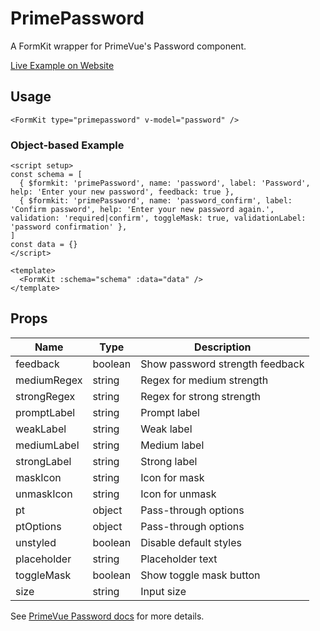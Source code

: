 # PrimePassword

A FormKit wrapper for PrimeVue's Password component.

[Live Example on Website](https://formkit-primevue.netlify.app/inputs/password)

## Usage
```vue
<FormKit type="primepassword" v-model="password" />
```

### Object-based Example
```vue
<script setup>
const schema = [
  { $formkit: 'primePassword', name: 'password', label: 'Password', help: 'Enter your new password', feedback: true },
  { $formkit: 'primePassword', name: 'password_confirm', label: 'Confirm password', help: 'Enter your new password again.', validation: 'required|confirm', toggleMask: true, validationLabel: 'password confirmation' },
]
const data = {}
</script>

<template>
  <FormKit :schema="schema" :data="data" />
</template>
```

## Props
| Name         | Type      | Description |
|--------------|-----------|-------------|
| feedback     | boolean   | Show password strength feedback |
| mediumRegex  | string    | Regex for medium strength |
| strongRegex  | string    | Regex for strong strength |
| promptLabel  | string    | Prompt label |
| weakLabel    | string    | Weak label |
| mediumLabel  | string    | Medium label |
| strongLabel  | string    | Strong label |
| maskIcon     | string    | Icon for mask |
| unmaskIcon   | string    | Icon for unmask |
| pt           | object    | Pass-through options |
| ptOptions    | object    | Pass-through options |
| unstyled     | boolean   | Disable default styles |
| placeholder  | string    | Placeholder text |
| toggleMask   | boolean   | Show toggle mask button |
| size         | string    | Input size |

See [PrimeVue Password docs](https://www.primefaces.org/primevue/password/) for more details.

